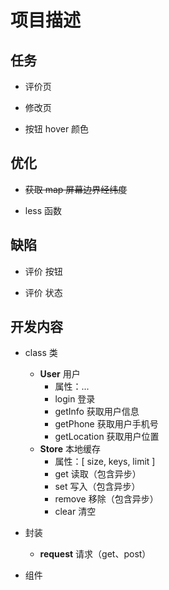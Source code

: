 <!--
 * @Date: 2022-06-27 10:10:31
 * @LastEditors: Mr.qin
 * @LastEditTime: 2022-07-01 17:15:08
 * @Description: 项目描述
-->

# 项目描述

## 任务
  
- 评价页

- 修改页
  
- 按钮 hover 颜色

## 优化

- ~~获取 map 屏幕边界经纬度~~

- less 函数

## 缺陷

- 评价 按钮

- 评价 状态

## 开发内容

- class 类

  - **User** 用户
    - 属性：...
    - login 登录
    - getInfo 获取用户信息
    - getPhone 获取用户手机号
    - getLocation 获取用户位置
  - **Store** 本地缓存
    - 属性：[ size, keys, limit ]
    - get 读取（包含异步）
    - set 写入（包含异步）
    - remove 移除（包含异步）
    - clear 清空

- 封装

  - **request** 请求（get、post）

- 组件
